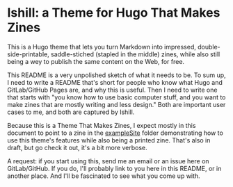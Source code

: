 # Ishill: a Theme for Hugo That Makes Zines

This is a Hugo theme that lets you turn Markdown into impressed, double-side-printable, saddle-stiched (stapled in the middle) zines, while also still being a wey to publish the same content on the Web, for free.

This README is a very unpolished sketch of what it needs to be. To sum up, I need to write a README that's short for people who know what Hugo and GitLab/GitHub Pages are, and why this is useful. Then I need to write one that starts with "you know how to use basic computer stuff, and you want to make zines that are mostly writing and less design." Both are important user cases to me, and both are captured by Ishill.

Because this is a Theme That Makes Zines, I expect mostly in this document to point to a zine in the [exampleSite](./exampleSite/) folder demonstrating how to use this theme's features while also being a printed zine. That's also in draft, but go check it out, it's a bit more verbose.

A request: if you start using this, send me an email or an issue here on GitLab/GitHub. If you do, I'll probably link to you here in this README, or in another place. And I'll be fascinated to see what you come up with.
